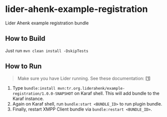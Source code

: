 # lider-ahenk-example-registration

Lider Ahenk example registration bundle

## How to Build

Just run `mvn clean install -DskipTests`

## How to Run

> Make sure you have Lider running. See these documentation:  [\[1\]](https://github.com/Pardus-Kurumsal/lider/wiki/02.-Building-&-Running)

1. Type `bundle:install mvn:tr.org.liderahenk/example-registration/1.0.0-SNAPSHOT` on Karaf shell. This will add bundle to the Karaf instance.
2. Again on Karaf shell, run `bundle:start <BUNDLE_ID>` to run plugin bundle.
3. Finally, restart XMPP Client bundle via `bundle:restart <BUNDLE_ID>`.


